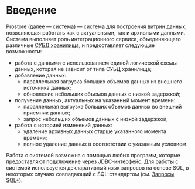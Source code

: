 ﻿---
nav_exclude: true
search_exclude: true
---

# Введение

Prostore (далее — система) — система для построения витрин данных, позволяющая работать как с актуальными, так и архивными данными.
Система выполняет роль интеграционного сервиса, объединяющего различные [СУБД хранилища](supported_DBMS/supported_DBMS.md),
и предоставляет следующие возможности:
* работа с данными с использованием единой логической схемы данных, которая не зависит от типа СУБД хранилища;
* добавление данных:
    * параллельная загрузка больших объемов данных из внешнего источника данных;
    * обновление небольших объемов данных с низкой задержкой;
* получение данных, актуальных на указанный момент времени:
    * параллельная выгрузка больших объемов данных во внешний приемник данных;
    * запрос небольших объемов данных с низкой задержкой;
* работа с историей изменений данных:
    * удаление архивных данных старше указанного момента времени;
    * полное удаление данных в соответствии с указанным условием.

Работа с системой возможна с помощью любых программ, которые предоставляют подключение через JDBC-интерфейс.
Для работы с системой используется декларативный язык запросов на основе SQL, в некоторых случаях совпадающий
с SQL-стандартом (см. [Запросы SQL+](../reference/sql_plus_requests/sql_plus_requests.md)).